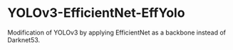 # YOLOv3-EfficientNet-EffYolo
Modification of YOLOv3 by applying EfficientNet as a backbone instead of Darknet53.
